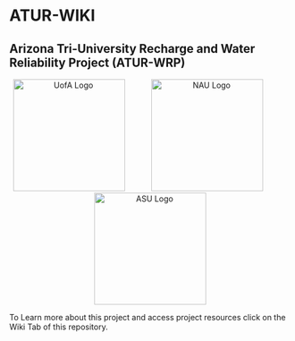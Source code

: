 # ATUR-WIKI
## Arizona Tri-University Recharge and Water Reliability Project (ATUR-WRP)
<p align="center">
  <img src="https://github.com/Ryan3Lima/ATUR-WIKI/blob/main/UofA_logo.png" alt="UofA Logo" width="200"/>
  &nbsp;&nbsp;&nbsp;&nbsp;&nbsp;&nbsp;&nbsp;&nbsp;&nbsp;&nbsp;
  <img src="https://github.com/Ryan3Lima/ATUR-WIKI/blob/main/NAU_Logo.png" alt="NAU Logo" width="200"/>
  &nbsp;&nbsp;&nbsp;&nbsp;&nbsp;&nbsp;&nbsp;&nbsp;&nbsp;&nbsp;
  <img src="https://github.com/Ryan3Lima/ATUR-WIKI/blob/main/ASU_Logo.png" alt="ASU Logo" width="200"/>
</p>

To Learn more about this project and access project resources click on the Wiki Tab of this repository.
